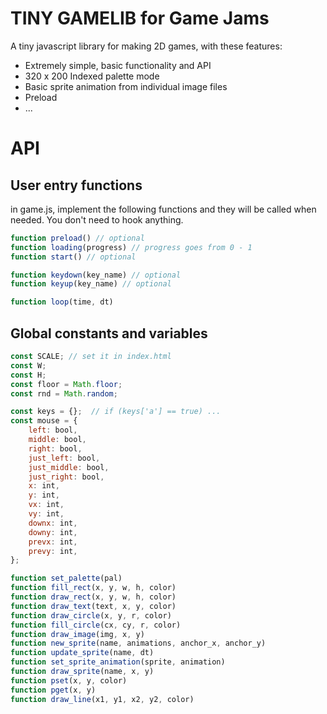 # TINY GAMELIB for Game Jams

A tiny javascript library for making 2D games, with these features:

* Extremely simple, basic functionality and API
* 320 x 200 Indexed palette mode
* Basic sprite animation from individual image files
* Preload 
* ...


# API


## User entry functions

in game.js, implement the following functions and they will be called when needed. 
You don't need to hook anything.

```javascript
function preload() // optional
function loading(progress) // progress goes from 0 - 1
function start() // optional

function keydown(key_name) // optional
function keyup(key_name) // optional

function loop(time, dt)
```

## Global constants and variables

```javascript
const SCALE; // set it in index.html
const W;
const H;
const floor = Math.floor;
const rnd = Math.random;

const keys = {};  // if (keys['a'] == true) ...
const mouse = {
    left: bool,
    middle: bool,
    right: bool,
    just_left: bool,
    just_middle: bool,
    just_right: bool,
    x: int,
    y: int,
    vx: int,
    vy: int,
    downx: int,
    downy: int,
    prevx: int,
    prevy: int,
};
```

```javascript
function set_palette(pal) 
function fill_rect(x, y, w, h, color) 
function draw_rect(x, y, w, h, color) 
function draw_text(text, x, y, color) 
function draw_circle(x, y, r, color) 
function fill_circle(cx, cy, r, color) 
function draw_image(img, x, y) 
function new_sprite(name, animations, anchor_x, anchor_y) 
function update_sprite(name, dt) 
function set_sprite_animation(sprite, animation) 
function draw_sprite(name, x, y) 
function pset(x, y, color) 
function pget(x, y) 
function draw_line(x1, y1, x2, y2, color) 
```
